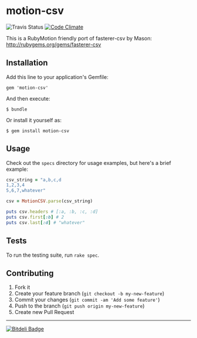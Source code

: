 # motion-csv

![Travis Status](https://travis-ci.org/markrickert/motion-csv.png) [![Code Climate](https://codeclimate.com/github/markrickert/motion-csv.png)](https://codeclimate.com/github/markrickert/motion-csv) 

This is a RubyMotion friendly port of fasterer-csv by Mason: http://rubygems.org/gems/fasterer-csv

## Installation

Add this line to your application's Gemfile:

    gem 'motion-csv'

And then execute:

    $ bundle

Or install it yourself as:

    $ gem install motion-csv

## Usage

Check out the `specs` directory for usage examples, but here's a brief example:

```ruby
csv_string = "a,b,c,d
1,2,3,4
5,6,7,whatever"

csv = MotionCSV.parse(csv_string)

puts csv.headers # [:a, :b, :c, :d]
puts csv.first[:b] # 2
puts csv.last[:d] # "whatever"
```

## Tests

To run the testing suite, run `rake spec`.

## Contributing

1. Fork it
2. Create your feature branch (`git checkout -b my-new-feature`)
3. Commit your changes (`git commit -am 'Add some feature'`)
4. Push to the branch (`git push origin my-new-feature`)
5. Create new Pull Request

---
[![Bitdeli Badge](https://d2weczhvl823v0.cloudfront.net/markrickert/motion-csv/trend.png)](https://bitdeli.com/free "Bitdeli Badge")
